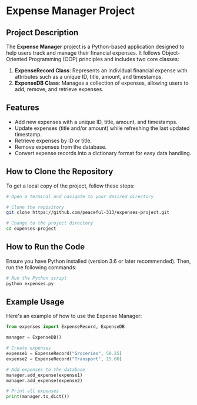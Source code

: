# Expense Manager Project

## Project Description
The **Expense Manager** project is a Python-based application designed to help users track and manage their financial expenses. It follows Object-Oriented Programming (OOP) principles and includes two core classes:

1. **ExpenseRecord Class**: Represents an individual financial expense with attributes such as a unique ID, title, amount, and timestamps.
2. **ExpenseDB Class**: Manages a collection of expenses, allowing users to add, remove, and retrieve expenses.

## Features
- Add new expenses with a unique ID, title, amount, and timestamps.
- Update expenses (title and/or amount) while refreshing the last updated timestamp.
- Retrieve expenses by ID or title.
- Remove expenses from the database.
- Convert expense records into a dictionary format for easy data handling.

## How to Clone the Repository
To get a local copy of the project, follow these steps:

```sh
# Open a terminal and navigate to your desired directory

# Clone the repository
git clone https://github.com/peaceful-313/expenses-project.git

# Change to the project directory
cd expenses-project
```

## How to Run the Code
Ensure you have Python installed (version 3.6 or later recommended). Then, run the following commands:

```sh
# Run the Python script
python expenses.py
```

## Example Usage
Here's an example of how to use the Expense Manager:

```python
from expenses import ExpenseRecord, ExpenseDB

manager = ExpenseDB()

# Create expenses
expense1 = ExpenseRecord("Groceries", 50.25)
expense2 = ExpenseRecord("Transport", 15.00)

# Add expenses to the database
manager.add_expense(expense1)
manager.add_expense(expense2)

# Print all expenses
print(manager.to_dict())
```
